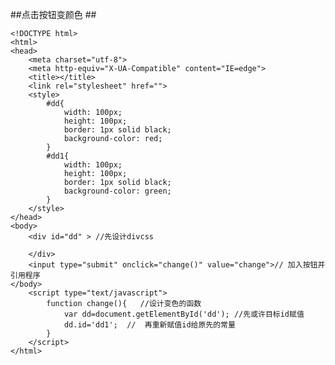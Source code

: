 ##点击按钮变颜色 ##

    <!DOCTYPE html>
    <html>
    <head>
    	<meta charset="utf-8">
    	<meta http-equiv="X-UA-Compatible" content="IE=edge">
    	<title></title>
    	<link rel="stylesheet" href="">
    	<style>
    		#dd{
    			width: 100px;
    			height: 100px;
    			border: 1px solid black;
    			background-color: red;
    		}
    		#dd1{
    			width: 100px;
    			height: 100px;
    			border: 1px solid black;
    			background-color: green;
    		}
    	</style>
    </head>
    <body>
    	<div id="dd" > //先设计divcss
    		
    	</div>
    	<input type="submit" onclick="change()" value="change">// 加入按钮并引用程序
    </body>
    	<script type="text/javascript">
    		function change(){   //设计变色的函数
    			var dd=document.getElementById('dd'); //先或许目标id赋值
    			dd.id='dd1';  //  再重新赋值id给原先的常量
    		}
    	</script>
    </html>






